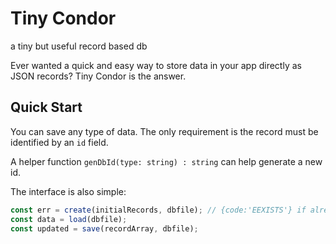 # Tiny Condor

a tiny but useful record based db

Ever wanted a quick and easy way to store data in your app directly as JSON records? Tiny Condor is the answer.

## Quick Start

You can save any type of data. The only requirement is the record must be identified by an `id` field.

A helper function `genDbId(type: string) : string` can help generate a new id.

The interface is also simple:

```js
const err = create(initialRecords, dbfile); // {code:'EEXISTS'} if already exists, null if successful, or other errors
const data = load(dbfile);
const updated = save(recordArray, dbfile);
```
